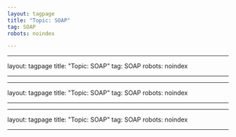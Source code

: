 ```yaml
---
layout: tagpage
title: "Topic: SOAP"
tag: SOAP
robots: noindex

---
```

---
layout: tagpage
title: "Topic: SOAP"
tag: SOAP
robots: noindex

---
---
layout: tagpage
title: "Topic: SOAP"
tag: SOAP
robots: noindex

---
---
layout: tagpage
title: "Topic: SOAP"
tag: SOAP
robots: noindex

---
